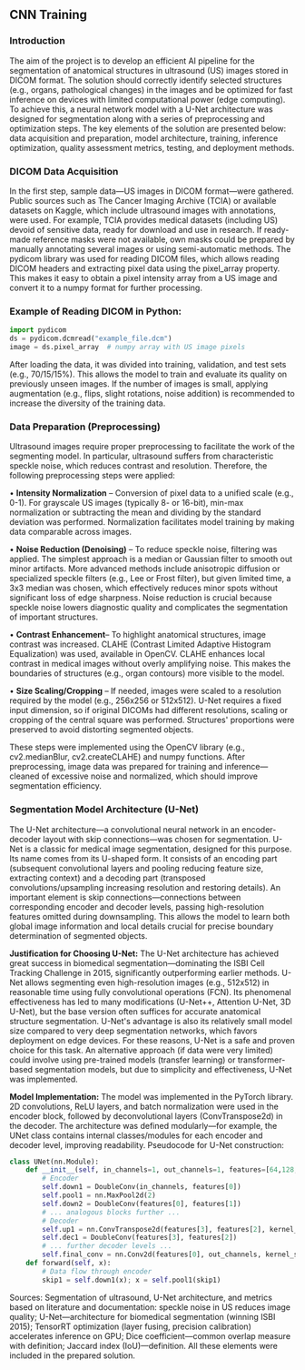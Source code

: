 ## CNN Training

### **Introduction**

The aim of the project is to develop an efficient AI pipeline for the segmentation of anatomical structures in ultrasound (US) images stored in DICOM format. The solution should correctly identify selected structures (e.g., organs, pathological changes) in the images and be optimized for fast inference on devices with limited computational power (edge computing). To achieve this, a neural network model with a U-Net architecture was designed for segmentation along with a series of preprocessing and optimization steps. The key elements of the solution are presented below: data acquisition and preparation, model architecture, training, inference optimization, quality assessment metrics, testing, and deployment methods.

### **DICOM Data Acquisition**

In the first step, sample data—US images in DICOM format—were gathered. Public sources such as The Cancer Imaging Archive (TCIA) or available datasets on Kaggle, which include ultrasound images with annotations, were used. For example, TCIA provides medical datasets (including US) devoid of sensitive data, ready for download and use in research. If ready-made reference masks were not available, own masks could be prepared by manually annotating several images or using semi-automatic methods. The pydicom library was used for reading DICOM files, which allows reading DICOM headers and extracting pixel data using the pixel_array property. This makes it easy to obtain a pixel intensity array from a US image and convert it to a numpy format for further processing.

### **Example of Reading DICOM in Python:**

```Python
import pydicom
ds = pydicom.dcmread("example_file.dcm")
image = ds.pixel_array  # numpy array with US image pixels
```

After loading the data, it was divided into training, validation, and test sets (e.g., 70/15/15%). This allows the model to train and evaluate its quality on previously unseen images. If the number of images is small, applying augmentation (e.g., flips, slight rotations, noise addition) is recommended to increase the diversity of the training data.

### **Data Preparation (Preprocessing)**

Ultrasound images require proper preprocessing to facilitate the work of the segmenting model. In particular, ultrasound suffers from characteristic speckle noise, which reduces contrast and resolution. Therefore, the following preprocessing steps were applied:

• **Intensity Normalization** – Conversion of pixel data to a unified scale (e.g., 0-1). For grayscale US images (typically 8- or 16-bit), min-max normalization or subtracting the mean and dividing by the standard deviation was performed. Normalization facilitates model training by making data comparable across images.

• **Noise Reduction (Denoising)** – To reduce speckle noise, filtering was applied. The simplest approach is a median or Gaussian filter to smooth out minor artifacts. More advanced methods include anisotropic diffusion or specialized speckle filters (e.g., Lee or Frost filter), but given limited time, a 3x3 median was chosen, which effectively reduces minor spots without significant loss of edge sharpness. Noise reduction is crucial because speckle noise lowers diagnostic quality and complicates the segmentation of important structures.

• **Contrast Enhancement**– To highlight anatomical structures, image contrast was increased. CLAHE (Contrast Limited Adaptive Histogram Equalization) was used, available in OpenCV. CLAHE enhances local contrast in medical images without overly amplifying noise. This makes the boundaries of structures (e.g., organ contours) more visible to the model.

• **Size Scaling/Cropping** – If needed, images were scaled to a resolution required by the model (e.g., 256x256 or 512x512). U-Net requires a fixed input dimension, so if original DICOMs had different resolutions, scaling or cropping of the central square was performed. Structures' proportions were preserved to avoid distorting segmented objects.

These steps were implemented using the OpenCV library (e.g., cv2.medianBlur, cv2.createCLAHE) and numpy functions. After preprocessing, image data was prepared for training and inference—cleaned of excessive noise and normalized, which should improve segmentation efficiency.

### **Segmentation Model Architecture (U-Net)**

The U-Net architecture—a convolutional neural network in an encoder-decoder layout with skip connections—was chosen for segmentation. U-Net is a classic for medical image segmentation, designed for this purpose. Its name comes from its U-shaped form. It consists of an encoding part (subsequent convolutional layers and pooling reducing feature size, extracting context) and a decoding part (transposed convolutions/upsampling increasing resolution and restoring details). An important element is skip connections—connections between corresponding encoder and decoder levels, passing high-resolution features omitted during downsampling. This allows the model to learn both global image information and local details crucial for precise boundary determination of segmented objects.

**Justification for Choosing U-Net:** The U-Net architecture has achieved great success in biomedical segmentation—dominating the ISBI Cell Tracking Challenge in 2015, significantly outperforming earlier methods. U-Net allows segmenting even high-resolution images (e.g., 512x512) in reasonable time using fully convolutional operations (FCN). Its phenomenal effectiveness has led to many modifications (U-Net++, Attention U-Net, 3D U-Net), but the base version often suffices for accurate anatomical structure segmentation. U-Net's advantage is also its relatively small model size compared to very deep segmentation networks, which favors deployment on edge devices. For these reasons, U-Net is a safe and proven choice for this task. An alternative approach (if data were very limited) could involve using pre-trained models (transfer learning) or transformer-based segmentation models, but due to simplicity and effectiveness, U-Net was implemented.

**Model Implementation:** The model was implemented in the PyTorch library. 2D convolutions, ReLU layers, and batch normalization were used in the encoder block, followed by deconvolutional layers (ConvTranspose2d) in the decoder. The architecture was defined modularly—for example, the UNet class contains internal classes/modules for each encoder and decoder level, improving readability. Pseudocode for U-Net construction:

```Python
class UNet(nn.Module):
    def __init__(self, in_channels=1, out_channels=1, features=[64,128,256,512]):
        # Encoder
        self.down1 = DoubleConv(in_channels, features[0])
        self.pool1 = nn.MaxPool2d(2)
        self.down2 = DoubleConv(features[0], features[1])
        # ... analogous blocks further ...
        # Decoder
        self.up1 = nn.ConvTranspose2d(features[3], features[2], kernel_size=2, stride=2)
        self.dec1 = DoubleConv(features[3], features[2])
        # ... further decoder levels ...
        self.final_conv = nn.Conv2d(features[0], out_channels, kernel_size=1)
    def forward(self, x):
        # Data flow through encoder
        skip1 = self.down1(x); x = self.pool1(skip1)
```

Sources: Segmentation of ultrasound, U-Net architecture, and metrics based on literature and documentation: speckle noise in US reduces image quality; U-Net—architecture for biomedical segmentation (winning ISBI 2015); TensorRT optimization (layer fusing, precision calibration) accelerates inference on GPU; Dice coefficient—common overlap measure with definition; Jaccard index (IoU)—definition. All these elements were included in the prepared solution.
